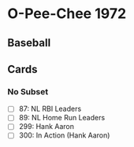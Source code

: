 # O-Pee-Chee 1972 
## Baseball

## Cards

### No Subset
- [ ] 87: NL RBI Leaders<br>
- [ ] 89: NL Home Run Leaders<br>
- [ ] 299: Hank Aaron<br>
- [ ] 300: In Action (Hank Aaron)<br>
